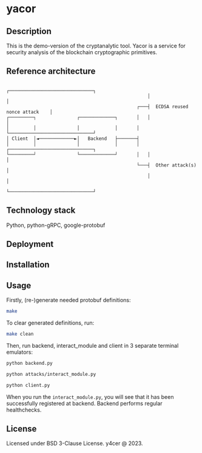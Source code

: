 # yacor

## Description
This is the demo-version of the cryptanalytic tool. Yacor is a service for
security analysis of the blockchain cryptographic primitives.

## Reference architecture
```
                                                    ┌───────────────────────────────┐
                                                    │                               │
                                                ┌───┤  ECDSA reused nonce attack    │
┌─────────┐               ┌─────────────┐       │   │                               │
│         │               │             │       │   └───────────────────────────────┘
│ Client  │◄─────────────►│   Backend   ├───────┤
│         │               │             │       │   ┌───────────────────────────────┐
└─────────┘               └─────────────┘       │   │                               │
                                                └───┤  Other attack(s)              │
                                                    │                               │
                                                    └───────────────────────────────┘
```
## Technology stack
Python, python-gRPC, google-protobuf

## Deployment

## Installation

## Usage
Firstly, (re-)generate needed protobuf definitions:
```sh
make
```

To clear generated definitions, run:
```sh
make clean
```

Then, run backend, interact\_module and client in 3 separate terminal emulators:
```sh
python backend.py
```

```sh
python attacks/interact_module.py
```

```sh
python client.py
```

When you run the `interact_module.py`, you will see that it has been
successfully registered at backend. Backend performs regular healthchecks.


## License
Licensed under BSD 3-Clause License. y4cer @ 2023.
